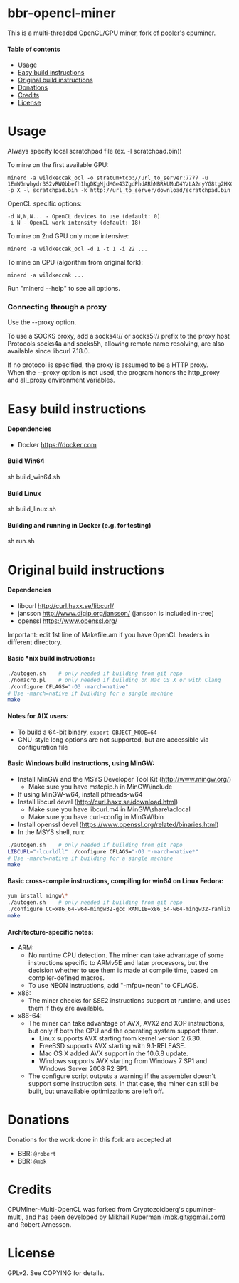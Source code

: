 bbr-opencl-miner
==============

This is a multi-threaded OpenCL/CPU miner,
fork of [pooler](//github.com/pooler)'s cpuminer.

#### Table of contents

* [Usage](#usage)
* [Easy build instructions](#build)
* [Original build instructions](#build-old)
* [Donations](#donations)
* [Credits](#credits)
* [License](#license)


Usage
==================

Always specify local scratchpad file (ex. -l scratchpad.bin)!

To mine on the first available GPU:
```
minerd -a wildkeccak_ocl -o stratum+tcp://url_to_server:7777 -u 1EmWGnwhydr3S2vRWQbbefh1hgDKgMjdMGe43ZgdPhdARhNBRkUMuD4YzLA2nyYG8tg2HKCCBg4aDamJKypRQWW1Ca2kSV8 -p X -l scratchpad.bin -k http://url_to_server/download/scratchpad.bin
```

OpenCL specific options:
```
-d N,N,N... - OpenCL devices to use (default: 0)
-i N - OpenCL work intensity (default: 18)
```

To mine on 2nd GPU only more intensive:
```
minerd -a wildkeccak_ocl -d 1 -t 1 -i 22 ...
```

To mine on CPU (algorithm from original fork):
```
minerd -a wildkeccak ... 
```


Run "minerd --help" to see all options.



### Connecting through a proxy



Use the --proxy option.

To use a SOCKS proxy, add a socks4:// or socks5:// prefix to the proxy host  
Protocols socks4a and socks5h, allowing remote name resolving, are also available since libcurl 7.18.0.

If no protocol is specified, the proxy is assumed to be a HTTP proxy.  
When the --proxy option is not used, the program honors the http_proxy and all_proxy environment variables.



Easy build instructions
============

#### Dependencies
* Docker			https://docker.com

#### Build Win64
sh build_win64.sh

#### Build Linux
sh build_linux.sh

#### Building and running in Docker (e.g. for testing)
sh run.sh



Original build instructions
=====

#### Dependencies
* libcurl			http://curl.haxx.se/libcurl/
* jansson			http://www.digip.org/jansson/ (jansson is included in-tree)
* openssl     https://www.openssl.org/


Important: edit 1st line of Makefile.am if you have OpenCL headers in different directory.

#### Basic *nix build instructions:
```sh
./autogen.sh	# only needed if building from git repo
./nomacro.pl	# only needed if building on Mac OS X or with Clang
./configure CFLAGS="-O3 -march=native"
# Use -march=native if building for a single machine
make
```

#### Notes for AIX users:
 * To build a 64-bit binary, `export OBJECT_MODE=64`
 * GNU-style long options are not supported, but are accessible via configuration file

#### Basic Windows build instructions, using MinGW:
 * Install MinGW and the MSYS Developer Tool Kit (http://www.mingw.org/)
   * Make sure you have mstcpip.h in MinGW\include
 * If using MinGW-w64, install pthreads-w64
 * Install libcurl devel (http://curl.haxx.se/download.html)
   * Make sure you have libcurl.m4 in MinGW\share\aclocal
   * Make sure you have curl-config in MinGW\bin
 * Install openssl devel (https://www.openssl.org/related/binaries.html)
 * In the MSYS shell, run:
```sh
./autogen.sh	# only needed if building from git repo
LIBCURL="-lcurldll" ./configure CFLAGS="-O3 *-march=native*"
# Use -march=native if building for a single machine
make
```

#### Basic cross-compile instructions, compiling for win64 on Linux Fedora:
```sh
yum install mingw\*
./autogen.sh    # only needed if building from git repo
./configure CC=x86_64-w64-mingw32-gcc RANLIB=x86_64-w64-mingw32-ranlib --target x86_64-w64-mingw32 
make
```

#### Architecture-specific notes:
 * ARM:
   * No runtime CPU detection. The miner can take advantage of some instructions specific to ARMv5E and later processors, but the decision whether to use them is made at compile time, based on compiler-defined macros.
   * To use NEON instructions, add "-mfpu=neon" to CFLAGS.
 * x86:
   * The miner checks for SSE2 instructions support at runtime, and uses them if they are available.
 * x86-64:	
   * The miner can take advantage of AVX, AVX2 and XOP instructions, but only if both the CPU and the operating system support them.
     * Linux supports AVX starting from kernel version 2.6.30.
     * FreeBSD supports AVX starting with 9.1-RELEASE.
     * Mac OS X added AVX support in the 10.6.8 update.
     * Windows supports AVX starting from Windows 7 SP1 and Windows Server 2008 R2 SP1.
   * The configure script outputs a warning if the assembler doesn't support some instruction sets. In that case, the miner can still be built, but unavailable optimizations are left off.



Donations
=========
Donations for the work done in this fork are accepted at
* BBR: `@robert`
* BBR: `@mbk`

Credits
=======
CPUMiner-Multi-OpenCL was forked from Cryptozoidberg's cpuminer-multi, and has been developed by Mikhail Kuperman (mbk.git@gmail.com) and Robert Arnesson.

License
=======
GPLv2.  See COPYING for details.
